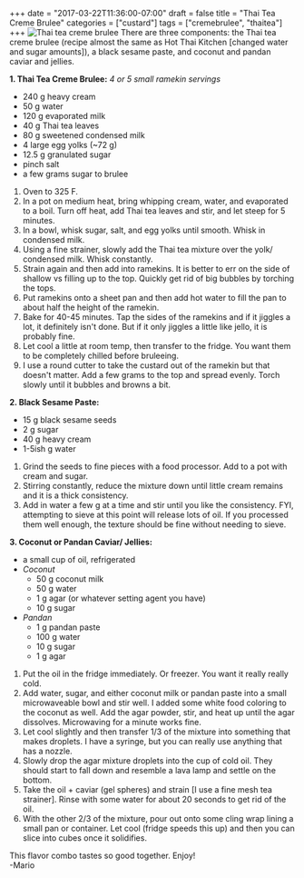 +++
date = "2017-03-22T11:36:00-07:00"
draft = false
title = "Thai Tea Creme Brulee"
categories = ["custard"]
tags = ["cremebrulee", "thaitea"]
+++
![Thai tea creme brulee](http://i.imgur.com/onlt1n7r.jpg)
There are three components: the Thai tea creme brulee (recipe almost the same as Hot Thai Kitchen [changed water and sugar amounts]), a black sesame paste, and coconut and pandan caviar and jellies.  

**1. Thai Tea Creme Brulee:** *4 or 5 small ramekin servings*  

- 240 g heavy cream  
- 50 g water  
- 120 g evaporated milk  
- 40 g Thai tea leaves  
- 80 g sweetened condensed milk  
- 4 large egg yolks (~72 g)  
- 12.5 g granulated sugar  
- pinch salt  
- a few grams sugar to brulee  

1. Oven to 325 F.  
2. In a pot on medium heat, bring whipping cream, water, and evaporated to a boil. Turn off heat, add Thai tea leaves and stir, and let steep for 5 minutes.  
3. In a bowl, whisk sugar, salt, and egg yolks until smooth. Whisk in condensed milk.   
4. Using a fine strainer, slowly add the Thai tea mixture over the yolk/ condensed milk. Whisk constantly.  
5. Strain again and then add into ramekins. It is better to err on the side of shallow vs filling up to the top. Quickly get rid of big bubbles by torching the tops.   
6. Put ramekins onto a sheet pan and then add hot water to fill the pan to about half the height of the ramekin.  
7. Bake for 40-45 minutes. Tap the sides of the ramekins and if it jiggles a lot, it definitely isn't done. But if it only jiggles a little like jello, it is probably fine.  
8. Let cool a little at room temp, then transfer to the fridge. You want them to be completely chilled before bruleeing.  
9. I use a round cutter to take the custard out of the ramekin but that doesn't matter. Add a few grams to the top and spread evenly. Torch slowly until it bubbles and browns a bit.  

**2. Black Sesame Paste:** 

- 15 g black sesame seeds  
- 2 g sugar  
- 40 g heavy cream  
- 1-5ish g water  
  
1. Grind the seeds to fine pieces with a food processor. Add to a pot with cream and sugar.  
2. Stirring constantly, reduce the mixture down until little cream remains and it is a thick consistency.  
3. Add in water a few g at a time and stir until you like the consistency. FYI, attempting to sieve at this point will release lots of oil. If you processed them well enough, the texture should be fine without needing to sieve.  
 
**3. Coconut or Pandan Caviar/ Jellies:**  
- a small cup of oil, refrigerated  
- *Coconut*  
    - 50 g coconut milk  
    - 50 g water  
    - 1 g agar (or whatever setting agent you have)  
    - 10 g sugar  
- *Pandan*  
    - 1 g pandan paste  
    - 100 g water  
    - 10 g sugar  
    - 1 g agar  

1. Put the oil in the fridge immediately. Or freezer. You want it really really cold.  
2. Add water, sugar, and either coconut milk or pandan paste into a small microwaveable bowl and stir well. I added some white food coloring to the coconut as well. Add the agar powder, stir, and heat up until the agar dissolves. Microwaving for a minute works fine.  
3. Let cool slightly and then transfer 1/3 of the mixture into something that makes droplets. I have a syringe, but you can really use anything that has a nozzle.  
4. Slowly drop the agar mixture droplets into the cup of cold oil. They should start to fall down and resemble a lava lamp and settle on the bottom.  
5. Take the oil + caviar (gel spheres) and strain [I use a fine mesh tea strainer].  Rinse with some water for about 20 seconds to get rid of the oil.  
6. With the other 2/3 of the mixture, pour out onto some cling wrap lining a small pan or container. Let cool (fridge speeds this up) and then you can slice into cubes once it solidifies.  

This flavor combo tastes so good together. Enjoy!  
-Mario
